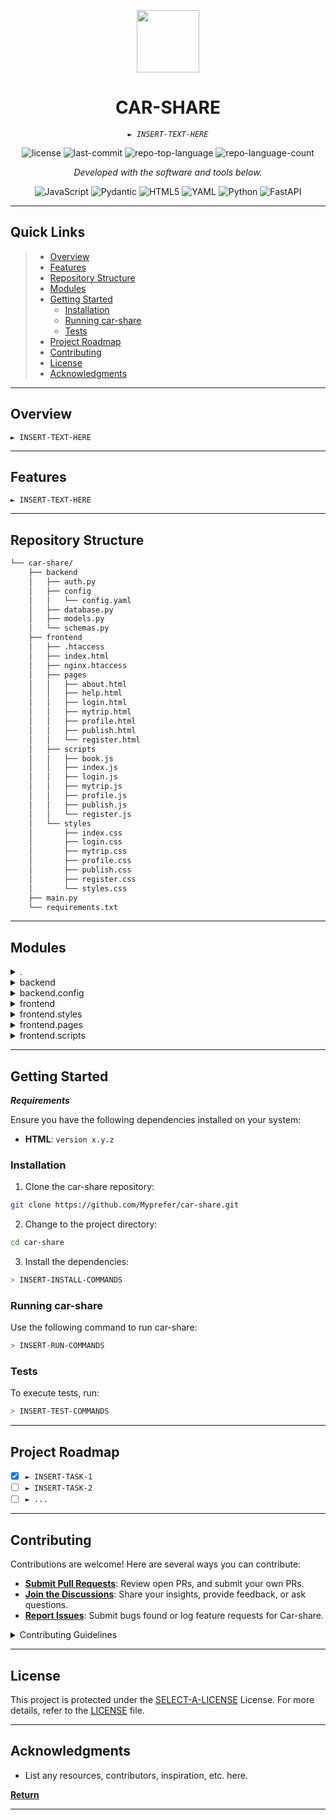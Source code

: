 <p align="center">
  <img src="https://img.icons8.com/external-tal-revivo-regular-tal-revivo/96/external-readme-is-a-easy-to-build-a-developer-hub-that-adapts-to-the-user-logo-regular-tal-revivo.png" width="100" />
</p>
<p align="center">
    <h1 align="center">CAR-SHARE</h1>
</p>
<p align="center">
    <em><code>► INSERT-TEXT-HERE</code></em>
</p>
<p align="center">
	<img src="https://img.shields.io/github/license/Myprefer/car-share.git?style=flat&color=0080ff" alt="license">
	<img src="https://img.shields.io/github/last-commit/Myprefer/car-share.git?style=flat&logo=git&logoColor=white&color=0080ff" alt="last-commit">
	<img src="https://img.shields.io/github/languages/top/Myprefer/car-share.git?style=flat&color=0080ff" alt="repo-top-language">
	<img src="https://img.shields.io/github/languages/count/Myprefer/car-share.git?style=flat&color=0080ff" alt="repo-language-count">
<p>
<p align="center">
		<em>Developed with the software and tools below.</em>
</p>
<p align="center">
	<img src="https://img.shields.io/badge/JavaScript-F7DF1E.svg?style=flat&logo=JavaScript&logoColor=black" alt="JavaScript">
	<img src="https://img.shields.io/badge/Pydantic-E92063.svg?style=flat&logo=Pydantic&logoColor=white" alt="Pydantic">
	<img src="https://img.shields.io/badge/HTML5-E34F26.svg?style=flat&logo=HTML5&logoColor=white" alt="HTML5">
	<img src="https://img.shields.io/badge/YAML-CB171E.svg?style=flat&logo=YAML&logoColor=white" alt="YAML">
	<img src="https://img.shields.io/badge/Python-3776AB.svg?style=flat&logo=Python&logoColor=white" alt="Python">
	<img src="https://img.shields.io/badge/FastAPI-009688.svg?style=flat&logo=FastAPI&logoColor=white" alt="FastAPI">
</p>
<hr>


##  Quick Links

> - [ Overview](#-overview)
> - [ Features](#-features)
> - [ Repository Structure](#-repository-structure)
> - [ Modules](#-modules)
> - [ Getting Started](#-getting-started)
>   - [ Installation](#-installation)
>   - [ Running car-share](#-running-car-share)
>   - [ Tests](#-tests)
> - [ Project Roadmap](#-project-roadmap)
> - [ Contributing](#-contributing)
> - [ License](#-license)
> - [ Acknowledgments](#-acknowledgments)

---

##  Overview

<code>► INSERT-TEXT-HERE</code>

---

##  Features

<code>► INSERT-TEXT-HERE</code>

---

##  Repository Structure

```sh
└── car-share/
    ├── backend
    │   ├── auth.py
    │   ├── config
    │   │   └── config.yaml
    │   ├── database.py
    │   ├── models.py
    │   └── schemas.py
    ├── frontend
    │   ├── .htaccess
    │   ├── index.html
    │   ├── nginx.htaccess
    │   ├── pages
    │   │   ├── about.html
    │   │   ├── help.html
    │   │   ├── login.html
    │   │   ├── mytrip.html
    │   │   ├── profile.html
    │   │   ├── publish.html
    │   │   └── register.html
    │   ├── scripts
    │   │   ├── book.js
    │   │   ├── index.js
    │   │   ├── login.js
    │   │   ├── mytrip.js
    │   │   ├── profile.js
    │   │   ├── publish.js
    │   │   └── register.js
    │   └── styles
    │       ├── index.css
    │       ├── login.css
    │       ├── mytrip.css
    │       ├── profile.css
    │       ├── publish.css
    │       ├── register.css
    │       └── styles.css
    ├── main.py
    └── requirements.txt
```

---

##  Modules

<details closed><summary>.</summary>


| File                                                         | Summary                         |
| ------------------------------------------------------------ | ------------------------------- |
| [main.py](https://github.com/Myprefer/car-share.git/blob/master/main.py) | <code>► INSERT-TEXT-HERE</code> |
| [requirements.txt](https://github.com/Myprefer/car-share.git/blob/master/requirements.txt) | <code>► INSERT-TEXT-HERE</code> |

</details>

<details closed><summary>backend</summary>


| File                                                         | Summary                         |
| ------------------------------------------------------------ | ------------------------------- |
| [schemas.py](https://github.com/Myprefer/car-share.git/blob/master/backend/schemas.py) | <code>► INSERT-TEXT-HERE</code> |
| [database.py](https://github.com/Myprefer/car-share.git/blob/master/backend/database.py) | <code>► INSERT-TEXT-HERE</code> |
| [auth.py](https://github.com/Myprefer/car-share.git/blob/master/backend/auth.py) | <code>► INSERT-TEXT-HERE</code> |
| [models.py](https://github.com/Myprefer/car-share.git/blob/master/backend/models.py) | <code>► INSERT-TEXT-HERE</code> |

</details>

<details closed><summary>backend.config</summary>


| File                                                         | Summary                         |
| ------------------------------------------------------------ | ------------------------------- |
| [config.yaml](https://github.com/Myprefer/car-share.git/blob/master/backend/config/config.yaml) | <code>► INSERT-TEXT-HERE</code> |

</details>

<details closed><summary>frontend</summary>


| File                                                         | Summary                         |
| ------------------------------------------------------------ | ------------------------------- |
| [.htaccess](https://github.com/Myprefer/car-share.git/blob/master/frontend/.htaccess) | <code>► INSERT-TEXT-HERE</code> |
| [index.html](https://github.com/Myprefer/car-share.git/blob/master/frontend/index.html) | <code>► INSERT-TEXT-HERE</code> |
| [nginx.htaccess](https://github.com/Myprefer/car-share.git/blob/master/frontend/nginx.htaccess) | <code>► INSERT-TEXT-HERE</code> |

</details>

<details closed><summary>frontend.styles</summary>


| File                                                         | Summary                         |
| ------------------------------------------------------------ | ------------------------------- |
| [mytrip.css](https://github.com/Myprefer/car-share.git/blob/master/frontend/styles/mytrip.css) | <code>► INSERT-TEXT-HERE</code> |
| [register.css](https://github.com/Myprefer/car-share.git/blob/master/frontend/styles/register.css) | <code>► INSERT-TEXT-HERE</code> |
| [styles.css](https://github.com/Myprefer/car-share.git/blob/master/frontend/styles/styles.css) | <code>► INSERT-TEXT-HERE</code> |
| [login.css](https://github.com/Myprefer/car-share.git/blob/master/frontend/styles/login.css) | <code>► INSERT-TEXT-HERE</code> |
| [profile.css](https://github.com/Myprefer/car-share.git/blob/master/frontend/styles/profile.css) | <code>► INSERT-TEXT-HERE</code> |
| [publish.css](https://github.com/Myprefer/car-share.git/blob/master/frontend/styles/publish.css) | <code>► INSERT-TEXT-HERE</code> |
| [index.css](https://github.com/Myprefer/car-share.git/blob/master/frontend/styles/index.css) | <code>► INSERT-TEXT-HERE</code> |

</details>

<details closed><summary>frontend.pages</summary>


| File                                                         | Summary                         |
| ------------------------------------------------------------ | ------------------------------- |
| [login.html](https://github.com/Myprefer/car-share.git/blob/master/frontend/pages/login.html) | <code>► INSERT-TEXT-HERE</code> |
| [profile.html](https://github.com/Myprefer/car-share.git/blob/master/frontend/pages/profile.html) | <code>► INSERT-TEXT-HERE</code> |
| [register.html](https://github.com/Myprefer/car-share.git/blob/master/frontend/pages/register.html) | <code>► INSERT-TEXT-HERE</code> |
| [help.html](https://github.com/Myprefer/car-share.git/blob/master/frontend/pages/help.html) | <code>► INSERT-TEXT-HERE</code> |
| [publish.html](https://github.com/Myprefer/car-share.git/blob/master/frontend/pages/publish.html) | <code>► INSERT-TEXT-HERE</code> |
| [mytrip.html](https://github.com/Myprefer/car-share.git/blob/master/frontend/pages/mytrip.html) | <code>► INSERT-TEXT-HERE</code> |
| [about.html](https://github.com/Myprefer/car-share.git/blob/master/frontend/pages/about.html) | <code>► INSERT-TEXT-HERE</code> |

</details>

<details closed><summary>frontend.scripts</summary>


| File                                                         | Summary                         |
| ------------------------------------------------------------ | ------------------------------- |
| [publish.js](https://github.com/Myprefer/car-share.git/blob/master/frontend/scripts/publish.js) | <code>► INSERT-TEXT-HERE</code> |
| [register.js](https://github.com/Myprefer/car-share.git/blob/master/frontend/scripts/register.js) | <code>► INSERT-TEXT-HERE</code> |
| [mytrip.js](https://github.com/Myprefer/car-share.git/blob/master/frontend/scripts/mytrip.js) | <code>► INSERT-TEXT-HERE</code> |
| [login.js](https://github.com/Myprefer/car-share.git/blob/master/frontend/scripts/login.js) | <code>► INSERT-TEXT-HERE</code> |
| [profile.js](https://github.com/Myprefer/car-share.git/blob/master/frontend/scripts/profile.js) | <code>► INSERT-TEXT-HERE</code> |
| [index.js](https://github.com/Myprefer/car-share.git/blob/master/frontend/scripts/index.js) | <code>► INSERT-TEXT-HERE</code> |
| [book.js](https://github.com/Myprefer/car-share.git/blob/master/frontend/scripts/book.js) | <code>► INSERT-TEXT-HERE</code> |

</details>

---

##  Getting Started

***Requirements***

Ensure you have the following dependencies installed on your system:

* **HTML**: `version x.y.z`

###  Installation

1. Clone the car-share repository:

```sh
git clone https://github.com/Myprefer/car-share.git
```

2. Change to the project directory:

```sh
cd car-share
```

3. Install the dependencies:

```sh
> INSERT-INSTALL-COMMANDS
```

###  Running car-share

Use the following command to run car-share:

```sh
> INSERT-RUN-COMMANDS
```

###  Tests

To execute tests, run:

```sh
> INSERT-TEST-COMMANDS
```

---

##  Project Roadmap

- [x] `► INSERT-TASK-1`
- [ ] `► INSERT-TASK-2`
- [ ] `► ...`

---

##  Contributing

Contributions are welcome! Here are several ways you can contribute:

- **[Submit Pull Requests](https://github.com/Myprefer/car-share.git/blob/main/CONTRIBUTING.md)**: Review open PRs, and submit your own PRs.
- **[Join the Discussions](https://github.com/Myprefer/car-share.git/discussions)**: Share your insights, provide feedback, or ask questions.
- **[Report Issues](https://github.com/Myprefer/car-share.git/issues)**: Submit bugs found or log feature requests for Car-share.

<details closed>
    <summary>Contributing Guidelines</summary>


1. **Fork the Repository**: Start by forking the project repository to your GitHub account.

2. **Clone Locally**: Clone the forked repository to your local machine using a Git client.

   ```sh
   git clone https://github.com/Myprefer/car-share.git
   ```

3. **Create a New Branch**: Always work on a new branch, giving it a descriptive name.

   ```sh
   git checkout -b new-feature-x
   ```

4. **Make Your Changes**: Develop and test your changes locally.

5. **Commit Your Changes**: Commit with a clear message describing your updates.

   ```sh
   git commit -m 'Implemented new feature x.'
   ```

6. **Push to GitHub**: Push the changes to your forked repository.

   ```sh
   git push origin new-feature-x
   ```

7. **Submit a Pull Request**: Create a PR against the original project repository. Clearly describe the changes and their motivations.

Once your PR is reviewed and approved, it will be merged into the main branch.

</details>

---

##  License

This project is protected under the [SELECT-A-LICENSE](https://choosealicense.com/licenses) License. For more details, refer to the [LICENSE](https://choosealicense.com/licenses/) file.

---

##  Acknowledgments

- List any resources, contributors, inspiration, etc. here.

[**Return**](#-quick-links)

---
